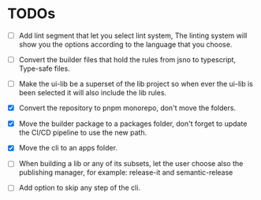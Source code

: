# TODOs

- [ ] Add lint segment that let you select lint system, The linting system will show you the options according to the language that you choose.

- [ ] Convert the builder files that hold the rules from jsno to typescript, Type-safe files.

- [ ] Make the ui-lib be a superset of the lib project so when ever the ui-lib is been selected it will also include the lib rules.

- [x] Convert the repository to pnpm monorepo, don't move the folders.

- [x] Move the builder package to a packages folder, don't forget to update the CI/CD pipeline to use the new path.

- [x] Move the cli to an apps folder.

- [ ] When building a lib or any of its subsets, let the user choose also the publishing manager, for example: release-it and semantic-release

- [ ] Add option to skip any step of the cli.
